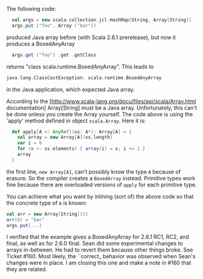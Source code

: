 The following code:
```scala
  val args = new scala.collection.jcl.HashMap[String, Array[String]]  
  args.put ("foo", Array ("bar"))
```
produced Java array before (with Scala 2.6.1 prerelease), but now it produces a BoxedAnyArray
```scala
  args.get ("foo") .get .getClass
```
returns "class scala.runtime.BoxedAnyArray".
This leads to
```scala
java.lang.ClassCastException: scala.runtime.BoxedAnyArray
```
in the Java application, which expected Java array.

According to the [http://www.scala-lang.org/docu/files/api/scala/Array.html documentation] Array[String] must be a Java array.
Unfortunately, this can't be done unless you create the Array yourself. The code above is using the 'apply' method defined in object `scala.Array`. Here it is:

```scala
  def apply[A <: AnyRef](xs: A*): Array[A] = {
    val array = new Array[A](xs.length)
    var i = 0
    for (x <- xs.elements) { array(i) = x; i += 1 }
    array
  }
```

the first line, `new Array[A]`, can't possibly know the type `A` because of erasure. So the compiler creates a `BoxedArray` instead. Primitive types work fine because there are overloaded versions of `apply` for each primitive type.

You can achieve what you want by inlining (sort of) the above code so that the concrete type of `A` is known:

```scala
val arr = new Array[String](1)
arr(0) = "bar"
args.put(...)
```
I verified that the example gives a BoxedAnyArray for 2.6.1 RC1, RC2, and final, as well as for 2.6.0 final. Sean did some experimental changes to arrays in-between. He had to revert them because other things broke. See Ticket #160. Most likely, the 
``correct_ behavior was observed when Sean's changes were in place. I am closing this one and make a note in #160 that they are related.

